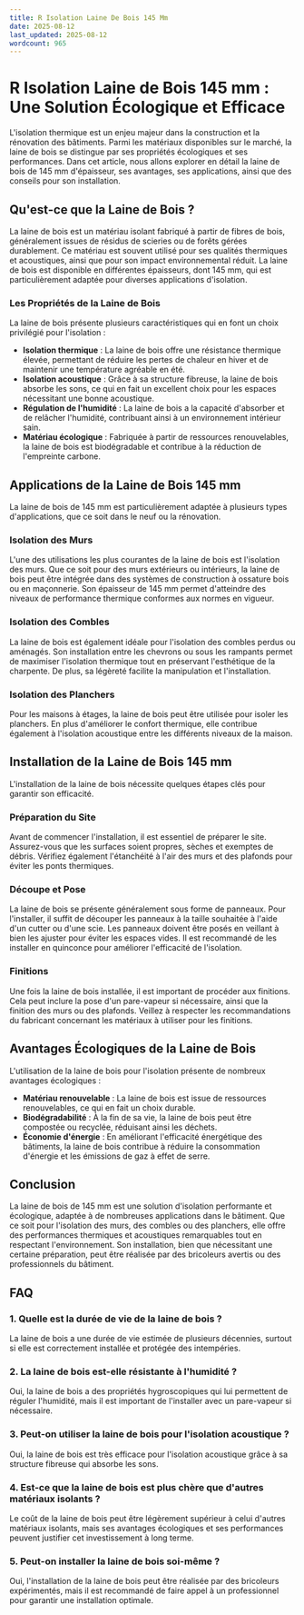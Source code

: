```yaml
---
title: R Isolation Laine De Bois 145 Mm
date: 2025-08-12
last_updated: 2025-08-12
wordcount: 965
---
```


# R Isolation Laine de Bois 145 mm : Une Solution Écologique et Efficace

L'isolation thermique est un enjeu majeur dans la construction et la rénovation des bâtiments. Parmi les matériaux disponibles sur le marché, la laine de bois se distingue par ses propriétés écologiques et ses performances. Dans cet article, nous allons explorer en détail la laine de bois de 145 mm d'épaisseur, ses avantages, ses applications, ainsi que des conseils pour son installation.

## Qu'est-ce que la Laine de Bois ?

La laine de bois est un matériau isolant fabriqué à partir de fibres de bois, généralement issues de résidus de scieries ou de forêts gérées durablement. Ce matériau est souvent utilisé pour ses qualités thermiques et acoustiques, ainsi que pour son impact environnemental réduit. La laine de bois est disponible en différentes épaisseurs, dont 145 mm, qui est particulièrement adaptée pour diverses applications d'isolation.

### Les Propriétés de la Laine de Bois

La laine de bois présente plusieurs caractéristiques qui en font un choix privilégié pour l'isolation :

- **Isolation thermique** : La laine de bois offre une résistance thermique élevée, permettant de réduire les pertes de chaleur en hiver et de maintenir une température agréable en été.
- **Isolation acoustique** : Grâce à sa structure fibreuse, la laine de bois absorbe les sons, ce qui en fait un excellent choix pour les espaces nécessitant une bonne acoustique.
- **Régulation de l'humidité** : La laine de bois a la capacité d'absorber et de relâcher l'humidité, contribuant ainsi à un environnement intérieur sain.
- **Matériau écologique** : Fabriquée à partir de ressources renouvelables, la laine de bois est biodégradable et contribue à la réduction de l'empreinte carbone.

## Applications de la Laine de Bois 145 mm

La laine de bois de 145 mm est particulièrement adaptée à plusieurs types d'applications, que ce soit dans le neuf ou la rénovation.

### Isolation des Murs

L'une des utilisations les plus courantes de la laine de bois est l'isolation des murs. Que ce soit pour des murs extérieurs ou intérieurs, la laine de bois peut être intégrée dans des systèmes de construction à ossature bois ou en maçonnerie. Son épaisseur de 145 mm permet d'atteindre des niveaux de performance thermique conformes aux normes en vigueur.

### Isolation des Combles

La laine de bois est également idéale pour l'isolation des combles perdus ou aménagés. Son installation entre les chevrons ou sous les rampants permet de maximiser l'isolation thermique tout en préservant l'esthétique de la charpente. De plus, sa légèreté facilite la manipulation et l'installation.

### Isolation des Planchers

Pour les maisons à étages, la laine de bois peut être utilisée pour isoler les planchers. En plus d'améliorer le confort thermique, elle contribue également à l'isolation acoustique entre les différents niveaux de la maison.

## Installation de la Laine de Bois 145 mm

L'installation de la laine de bois nécessite quelques étapes clés pour garantir son efficacité.

### Préparation du Site

Avant de commencer l'installation, il est essentiel de préparer le site. Assurez-vous que les surfaces soient propres, sèches et exemptes de débris. Vérifiez également l'étanchéité à l'air des murs et des plafonds pour éviter les ponts thermiques.

### Découpe et Pose

La laine de bois se présente généralement sous forme de panneaux. Pour l'installer, il suffit de découper les panneaux à la taille souhaitée à l'aide d'un cutter ou d'une scie. Les panneaux doivent être posés en veillant à bien les ajuster pour éviter les espaces vides. Il est recommandé de les installer en quinconce pour améliorer l'efficacité de l'isolation.

### Finitions

Une fois la laine de bois installée, il est important de procéder aux finitions. Cela peut inclure la pose d'un pare-vapeur si nécessaire, ainsi que la finition des murs ou des plafonds. Veillez à respecter les recommandations du fabricant concernant les matériaux à utiliser pour les finitions.

## Avantages Écologiques de la Laine de Bois

L'utilisation de la laine de bois pour l'isolation présente de nombreux avantages écologiques :

- **Matériau renouvelable** : La laine de bois est issue de ressources renouvelables, ce qui en fait un choix durable.
- **Biodégradabilité** : À la fin de sa vie, la laine de bois peut être compostée ou recyclée, réduisant ainsi les déchets.
- **Économie d'énergie** : En améliorant l'efficacité énergétique des bâtiments, la laine de bois contribue à réduire la consommation d'énergie et les émissions de gaz à effet de serre.

## Conclusion

La laine de bois de 145 mm est une solution d'isolation performante et écologique, adaptée à de nombreuses applications dans le bâtiment. Que ce soit pour l'isolation des murs, des combles ou des planchers, elle offre des performances thermiques et acoustiques remarquables tout en respectant l'environnement. Son installation, bien que nécessitant une certaine préparation, peut être réalisée par des bricoleurs avertis ou des professionnels du bâtiment.

## FAQ

### 1. Quelle est la durée de vie de la laine de bois ?

La laine de bois a une durée de vie estimée de plusieurs décennies, surtout si elle est correctement installée et protégée des intempéries.

### 2. La laine de bois est-elle résistante à l'humidité ?

Oui, la laine de bois a des propriétés hygroscopiques qui lui permettent de réguler l'humidité, mais il est important de l'installer avec un pare-vapeur si nécessaire.

### 3. Peut-on utiliser la laine de bois pour l'isolation acoustique ?

Oui, la laine de bois est très efficace pour l'isolation acoustique grâce à sa structure fibreuse qui absorbe les sons.

### 4. Est-ce que la laine de bois est plus chère que d'autres matériaux isolants ?

Le coût de la laine de bois peut être légèrement supérieur à celui d'autres matériaux isolants, mais ses avantages écologiques et ses performances peuvent justifier cet investissement à long terme.

### 5. Peut-on installer la laine de bois soi-même ?

Oui, l'installation de la laine de bois peut être réalisée par des bricoleurs expérimentés, mais il est recommandé de faire appel à un professionnel pour garantir une installation optimale.